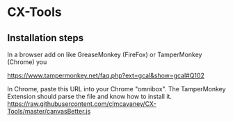# CX-Tools

## Installation steps
In a browser add on like GreaseMonkey (FireFox) or TamperMonkey (Chrome) you 

https://www.tampermonkey.net/faq.php?ext=gcal&show=gcal#Q102

In Chrome, paste this URL into your Chrome "omnibox".  The TamperMonkey Extension should parse the file and know how to install it.
https://raw.githubusercontent.com/clmcavaney/CX-Tools/master/canvasBetter.js
